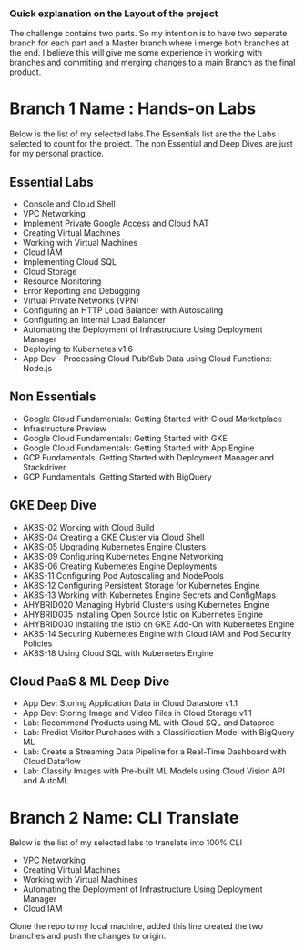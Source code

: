 ### Quick explanation on the Layout of the project
The challenge contains two parts. So my intention is to have two seperate branch for each part and a Master branch where i merge both branches at the end. 
I believe this will give me some experience in working with branches and commiting and merging changes to a main Branch as the final product.

# Branch 1 Name : Hands-on Labs
Below is the list of my selected labs.The Essentials list are the the Labs i selected to count for the project. The non Essential and Deep Dives are just for my personal practice.

## Essential Labs

* Console and Cloud Shell
* VPC Networking
* Implement Private Google Access and Cloud NAT
* Creating Virtual Machines
* Working with Virtual Machines
* Cloud IAM
* Implementing Cloud SQL
* Cloud Storage
* Resource Monitoring
* Error Reporting and Debugging
* Virtual Private Networks (VPN)
* Configuring an HTTP Load Balancer with Autoscaling
* Configuring an Internal Load Balancer
* Automating the Deployment of Infrastructure Using Deployment Manager
* Deploying to Kubernetes v1.6
* App Dev - Processing Cloud Pub/Sub Data using Cloud Functions: Node.js

## Non Essentials

* Google Cloud Fundamentals: Getting Started with Cloud Marketplace
* Infrastructure Preview
* Google Cloud Fundamentals: Getting Started with GKE
* Google Cloud Fundamentals: Getting Started with App Engine
* GCP Fundamentals: Getting Started with Deployment Manager and Stackdriver
* GCP Fundamentals: Getting Started with BigQuery

## GKE Deep Dive

* AK8S-02 Working with Cloud Build
* AK8S-04 Creating a GKE Cluster via Cloud Shell
* AK8S-05 Upgrading Kubernetes Engine Clusters
* AK8S-09 Configuring Kubernetes Engine Networking
* AK8S-06 Creating Kubernetes Engine Deployments
* AK8S-11 Configuring Pod Autoscaling and NodePools
* AK8S-12 Configuring Persistent Storage for Kubernetes Engine
* AK8S-13 Working with Kubernetes Engine Secrets and ConfigMaps
* AHYBRID020 Managing Hybrid Clusters using Kubernetes Engine
* AHYBRID035 Installing Open Source Istio on Kubernetes Engine
* AHYBRID030 Installing the Istio on GKE Add-On with Kubernetes Engine
* AK8S-14 Securing Kubernetes Engine with Cloud IAM and Pod Security Policies
* AK8S-18 Using Cloud SQL with Kubernetes Engine


## Cloud PaaS & ML Deep Dive

* App Dev: Storing Application Data in Cloud Datastore v1.1
* App Dev: Storing Image and Video Files in Cloud Storage v1.1
* Lab: Recommend Products using ML with Cloud SQL and Dataproc
* Lab: Predict Visitor Purchases with a Classification Model with BigQuery ML
* Lab: Create a Streaming Data Pipeline for a Real-Time Dashboard with Cloud Dataflow
* Lab: Classify Images with Pre-built ML Models using Cloud Vision API and AutoML

# Branch 2 Name: CLI Translate
Below is the list of my selected labs to translate into 100% CLI 

* VPC Networking
* Creating Virtual Machines
* Working with Virtual Machines
* Automating the Deployment of Infrastructure Using Deployment Manager
* Cloud IAM

Clone the repo to my local machine, added this line created the two branches and push the changes to origin.
